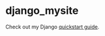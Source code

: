 # django_mysite

Check out my Django [quickstart guide](https://docs.google.com/document/d/1zezjqOkSx5DHe_deMQU0ewxJtnWSIKbGHzP7udi-rco/edit?usp=sharing).
